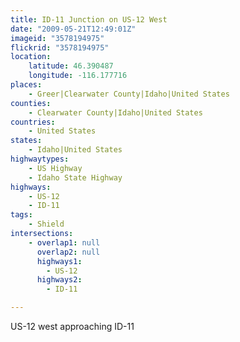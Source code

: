 ```yaml
---
title: ID-11 Junction on US-12 West
date: "2009-05-21T12:49:01Z"
imageid: "3578194975"
flickrid: "3578194975"
location:
    latitude: 46.390487
    longitude: -116.177716
places:
    - Greer|Clearwater County|Idaho|United States
counties:
    - Clearwater County|Idaho|United States
countries:
    - United States
states:
    - Idaho|United States
highwaytypes:
    - US Highway
    - Idaho State Highway
highways:
    - US-12
    - ID-11
tags:
    - Shield
intersections:
    - overlap1: null
      overlap2: null
      highways1:
        - US-12
      highways2:
        - ID-11

---
```

US-12 west approaching ID-11